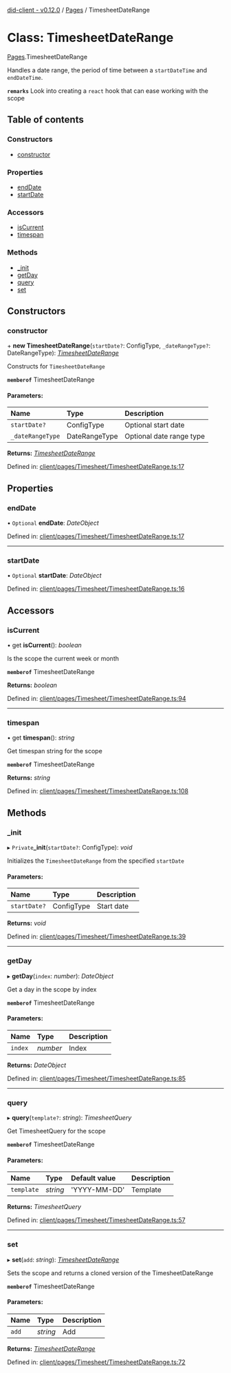 [did-client - v0.12.0](../README.md) / [Pages](../modules/pages.md) / TimesheetDateRange

# Class: TimesheetDateRange

[Pages](../modules/pages.md).TimesheetDateRange

Handles a date range, the period of time between
a `startDateTime` and `endDateTime`.

**`remarks`** Look into creating a `react` hook
that can ease working with the scope

## Table of contents

### Constructors

- [constructor](pages.timesheetdaterange.md#constructor)

### Properties

- [endDate](pages.timesheetdaterange.md#enddate)
- [startDate](pages.timesheetdaterange.md#startdate)

### Accessors

- [isCurrent](pages.timesheetdaterange.md#iscurrent)
- [timespan](pages.timesheetdaterange.md#timespan)

### Methods

- [\_init](pages.timesheetdaterange.md#_init)
- [getDay](pages.timesheetdaterange.md#getday)
- [query](pages.timesheetdaterange.md#query)
- [set](pages.timesheetdaterange.md#set)

## Constructors

### constructor

\+ **new TimesheetDateRange**(`startDate?`: ConfigType, `_dateRangeType?`: DateRangeType): [*TimesheetDateRange*](pages.timesheetdaterange.md)

Constructs for `TimesheetDateRange`

**`memberof`** TimesheetDateRange

#### Parameters:

Name | Type | Description |
:------ | :------ | :------ |
`startDate?` | ConfigType | Optional start date   |
`_dateRangeType` | DateRangeType | Optional date range type    |

**Returns:** [*TimesheetDateRange*](pages.timesheetdaterange.md)

Defined in: [client/pages/Timesheet/TimesheetDateRange.ts:17](https://github.com/Puzzlepart/did/blob/dev/client/pages/Timesheet/TimesheetDateRange.ts#L17)

## Properties

### endDate

• `Optional` **endDate**: *DateObject*

Defined in: [client/pages/Timesheet/TimesheetDateRange.ts:17](https://github.com/Puzzlepart/did/blob/dev/client/pages/Timesheet/TimesheetDateRange.ts#L17)

___

### startDate

• `Optional` **startDate**: *DateObject*

Defined in: [client/pages/Timesheet/TimesheetDateRange.ts:16](https://github.com/Puzzlepart/did/blob/dev/client/pages/Timesheet/TimesheetDateRange.ts#L16)

## Accessors

### isCurrent

• get **isCurrent**(): *boolean*

Is the scope the current week or month

**`memberof`** TimesheetDateRange

**Returns:** *boolean*

Defined in: [client/pages/Timesheet/TimesheetDateRange.ts:94](https://github.com/Puzzlepart/did/blob/dev/client/pages/Timesheet/TimesheetDateRange.ts#L94)

___

### timespan

• get **timespan**(): *string*

Get timespan string for the scope

**`memberof`** TimesheetDateRange

**Returns:** *string*

Defined in: [client/pages/Timesheet/TimesheetDateRange.ts:108](https://github.com/Puzzlepart/did/blob/dev/client/pages/Timesheet/TimesheetDateRange.ts#L108)

## Methods

### \_init

▸ `Private`**_init**(`startDate?`: ConfigType): *void*

Initializes the `TimesheetDateRange` from the specified `startDate`

#### Parameters:

Name | Type | Description |
:------ | :------ | :------ |
`startDate?` | ConfigType | Start date    |

**Returns:** *void*

Defined in: [client/pages/Timesheet/TimesheetDateRange.ts:39](https://github.com/Puzzlepart/did/blob/dev/client/pages/Timesheet/TimesheetDateRange.ts#L39)

___

### getDay

▸ **getDay**(`index`: *number*): *DateObject*

Get a day in the scope by index

**`memberof`** TimesheetDateRange

#### Parameters:

Name | Type | Description |
:------ | :------ | :------ |
`index` | *number* | Index    |

**Returns:** *DateObject*

Defined in: [client/pages/Timesheet/TimesheetDateRange.ts:85](https://github.com/Puzzlepart/did/blob/dev/client/pages/Timesheet/TimesheetDateRange.ts#L85)

___

### query

▸ **query**(`template?`: *string*): *TimesheetQuery*

Get TimesheetQuery for the scope

**`memberof`** TimesheetDateRange

#### Parameters:

Name | Type | Default value | Description |
:------ | :------ | :------ | :------ |
`template` | *string* | 'YYYY-MM-DD' | Template    |

**Returns:** *TimesheetQuery*

Defined in: [client/pages/Timesheet/TimesheetDateRange.ts:57](https://github.com/Puzzlepart/did/blob/dev/client/pages/Timesheet/TimesheetDateRange.ts#L57)

___

### set

▸ **set**(`add`: *string*): [*TimesheetDateRange*](pages.timesheetdaterange.md)

Sets the scope and returns a cloned version of the TimesheetDateRange

**`memberof`** TimesheetDateRange

#### Parameters:

Name | Type | Description |
:------ | :------ | :------ |
`add` | *string* | Add    |

**Returns:** [*TimesheetDateRange*](pages.timesheetdaterange.md)

Defined in: [client/pages/Timesheet/TimesheetDateRange.ts:72](https://github.com/Puzzlepart/did/blob/dev/client/pages/Timesheet/TimesheetDateRange.ts#L72)
